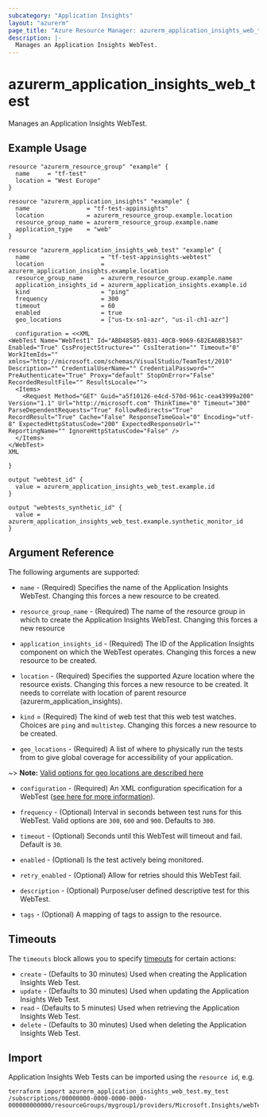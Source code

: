 ```yaml
---
subcategory: "Application Insights"
layout: "azurerm"
page_title: "Azure Resource Manager: azurerm_application_insights_web_test"
description: |-
  Manages an Application Insights WebTest.
---
```


# azurerm_application_insights_web_test

Manages an Application Insights WebTest.

## Example Usage

```hcl
resource "azurerm_resource_group" "example" {
  name     = "tf-test"
  location = "West Europe"
}

resource "azurerm_application_insights" "example" {
  name                = "tf-test-appinsights"
  location            = azurerm_resource_group.example.location
  resource_group_name = azurerm_resource_group.example.name
  application_type    = "web"
}

resource "azurerm_application_insights_web_test" "example" {
  name                    = "tf-test-appinsights-webtest"
  location                = azurerm_application_insights.example.location
  resource_group_name     = azurerm_resource_group.example.name
  application_insights_id = azurerm_application_insights.example.id
  kind                    = "ping"
  frequency               = 300
  timeout                 = 60
  enabled                 = true
  geo_locations           = ["us-tx-sn1-azr", "us-il-ch1-azr"]

  configuration = <<XML
<WebTest Name="WebTest1" Id="ABD48585-0831-40CB-9069-682EA6BB3583" Enabled="True" CssProjectStructure="" CssIteration="" Timeout="0" WorkItemIds="" xmlns="http://microsoft.com/schemas/VisualStudio/TeamTest/2010" Description="" CredentialUserName="" CredentialPassword="" PreAuthenticate="True" Proxy="default" StopOnError="False" RecordedResultFile="" ResultsLocale="">
  <Items>
    <Request Method="GET" Guid="a5f10126-e4cd-570d-961c-cea43999a200" Version="1.1" Url="http://microsoft.com" ThinkTime="0" Timeout="300" ParseDependentRequests="True" FollowRedirects="True" RecordResult="True" Cache="False" ResponseTimeGoal="0" Encoding="utf-8" ExpectedHttpStatusCode="200" ExpectedResponseUrl="" ReportingName="" IgnoreHttpStatusCode="False" />
  </Items>
</WebTest>
XML

}

output "webtest_id" {
  value = azurerm_application_insights_web_test.example.id
}

output "webtests_synthetic_id" {
  value = azurerm_application_insights_web_test.example.synthetic_monitor_id
}
```

## Argument Reference

The following arguments are supported:

* `name` - (Required) Specifies the name of the Application Insights WebTest. Changing this forces a
    new resource to be created.

* `resource_group_name` - (Required) The name of the resource group in which to create the Application Insights WebTest. Changing this forces a new resource

* `application_insights_id` - (Required) The ID of the Application Insights component on which the WebTest operates. Changing this forces a new resource to be created.

* `location` - (Required) Specifies the supported Azure location where the resource exists. Changing this forces a new resource to be created. It needs to correlate with location of parent resource (azurerm_application_insights).

* `kind` = (Required) The kind of web test that this web test watches. Choices are `ping` and `multistep`. Changing this forces a new resource to be created.

* `geo_locations` - (Required) A list of where to physically run the tests from to give global coverage for accessibility of your application.

~> **Note:** [Valid options for geo locations are described here](https://docs.microsoft.com/azure/azure-monitor/app/monitor-web-app-availability#location-population-tags)

* `configuration` - (Required) An XML configuration specification for a WebTest ([see here for more information](https://docs.microsoft.com/rest/api/application-insights/webtests/createorupdate/)).

* `frequency` - (Optional) Interval in seconds between test runs for this WebTest. Valid options are `300`, `600` and `900`. Defaults to `300`.

* `timeout` - (Optional) Seconds until this WebTest will timeout and fail. Default is `30`.

* `enabled` - (Optional) Is the test actively being monitored.

* `retry_enabled` - (Optional) Allow for retries should this WebTest fail.

* `description` - (Optional) Purpose/user defined descriptive test for this WebTest.

* `tags` - (Optional) A mapping of tags to assign to the resource.

## Timeouts

The `timeouts` block allows you to specify [timeouts](https://www.terraform.io/language/resources/syntax#operation-timeouts) for certain actions:

* `create` - (Defaults to 30 minutes) Used when creating the Application Insights Web Test.
* `update` - (Defaults to 30 minutes) Used when updating the Application Insights Web Test.
* `read` - (Defaults to 5 minutes) Used when retrieving the Application Insights Web Test.
* `delete` - (Defaults to 30 minutes) Used when deleting the Application Insights Web Test.

## Import

Application Insights Web Tests can be imported using the `resource id`, e.g.

```shell
terraform import azurerm_application_insights_web_test.my_test /subscriptions/00000000-0000-0000-0000-000000000000/resourceGroups/mygroup1/providers/Microsoft.Insights/webTests/my_test
```

